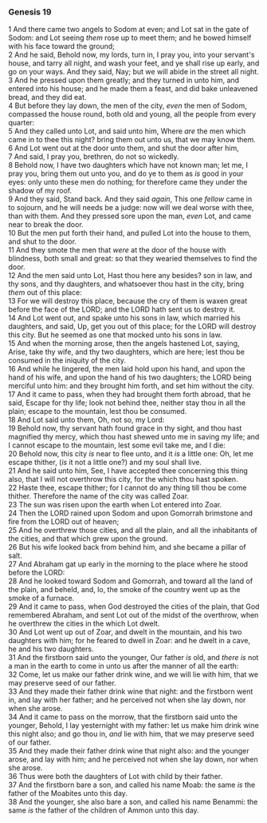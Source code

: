 ### Genesis 19

1 And there came two angels to Sodom at even; and Lot sat in the gate of Sodom: and Lot seeing *them* rose up to meet them; and he bowed himself with his face toward the ground;  
2 And he said, Behold now, my lords, turn in, I pray you, into your servant's house, and tarry all night, and wash your feet, and ye shall rise up early, and go on your ways. And they said, Nay; but we will abide in the street all night.  
3 And he pressed upon them greatly; and they turned in unto him, and entered into his house; and he made them a feast, and did bake unleavened bread, and they did eat.  
4 But before they lay down, the men of the city, *even* the men of Sodom, compassed the house round, both old and young, all the people from every quarter:  
5 And they called unto Lot, and said unto him, Where *are* the men which came in to thee this night? bring them out unto us, that we may know them.  
6 And Lot went out at the door unto them, and shut the door after him,  
7 And said, I pray you, brethren, do not so wickedly.  
8 Behold now, I have two daughters which have not known man; let me, I pray you, bring them out unto you, and do ye to them as *is* good in your eyes: only unto these men do nothing; for therefore came they under the shadow of my roof.  
9 And they said, Stand back. And they said *again*, This one *fellow* came in to sojourn, and he will needs be a judge: now will we deal worse with thee, than with them. And they pressed sore upon the man, *even* Lot, and came near to break the door.  
10 But the men put forth their hand, and pulled Lot into the house to them, and shut to the door.  
11 And they smote the men that *were* at the door of the house with blindness, both small and great: so that they wearied themselves to find the door.  
12 And the men said unto Lot, Hast thou here any besides? son in law, and thy sons, and thy daughters, and whatsoever thou hast in the city, bring *them* out of this place:  
13 For we will destroy this place, because the cry of them is waxen great before the face of the LORD; and the LORD hath sent us to destroy it.  
14 And Lot went out, and spake unto his sons in law, which married his daughters, and said, Up, get you out of this place; for the LORD will destroy this city. But he seemed as one that mocked unto his sons in law.  
15 And when the morning arose, then the angels hastened Lot, saying, Arise, take thy wife, and thy two daughters, which are here; lest thou be consumed in the iniquity of the city.  
16 And while he lingered, the men laid hold upon his hand, and upon the hand of his wife, and upon the hand of his two daughters; the LORD being merciful unto him: and they brought him forth, and set him without the city.  
17 And it came to pass, when they had brought them forth abroad, that he said, Escape for thy life; look not behind thee, neither stay thou in all the plain; escape to the mountain, lest thou be consumed.  
18 And Lot said unto them, Oh, not so, my Lord:  
19 Behold now, thy servant hath found grace in thy sight, and thou hast magnified thy mercy, which thou hast shewed unto me in saving my life; and I cannot escape to the mountain, lest some evil take me, and I die:  
20 Behold now, this city *is* near to flee unto, and it *is* a little one: Oh, let me escape thither, (*is* it not a little one?) and my soul shall live.  
21 And he said unto him, See, I have accepted thee concerning this thing also, that I will not overthrow this city, for the which thou hast spoken.  
22 Haste thee, escape thither; for I cannot do any thing till thou be come thither. Therefore the name of the city was called Zoar.  
23 The sun was risen upon the earth when Lot entered into Zoar.  
24 Then the LORD rained upon Sodom and upon Gomorrah brimstone and fire from the LORD out of heaven;  
25 And he overthrew those cities, and all the plain, and all the inhabitants of the cities, and that which grew upon the ground.  
26 But his wife looked back from behind him, and she became a pillar of salt.  
27 And Abraham gat up early in the morning to the place where he stood before the LORD:  
28 And he looked toward Sodom and Gomorrah, and toward all the land of the plain, and beheld, and, lo, the smoke of the country went up as the smoke of a furnace.  
29 And it came to pass, when God destroyed the cities of the plain, that God remembered Abraham, and sent Lot out of the midst of the overthrow, when he overthrew the cities in the which Lot dwelt.  
30 And Lot went up out of Zoar, and dwelt in the mountain, and his two daughters with him; for he feared to dwell in Zoar: and he dwelt in a cave, he and his two daughters.  
31 And the firstborn said unto the younger, Our father *is* old, and *there is* not a man in the earth to come in unto us after the manner of all the earth:  
32 Come, let us make our father drink wine, and we will lie with him, that we may preserve seed of our father.  
33 And they made their father drink wine that night: and the firstborn went in, and lay with her father; and he perceived not when she lay down, nor when she arose.  
34 And it came to pass on the morrow, that the firstborn said unto the younger, Behold, I lay yesternight with my father: let us make him drink wine this night also; and go thou in, *and* lie with him, that we may preserve seed of our father.  
35 And they made their father drink wine that night also: and the younger arose, and lay with him; and he perceived not when she lay down, nor when she arose.  
36 Thus were both the daughters of Lot with child by their father.  
37 And the firstborn bare a son, and called his name Moab: the same *is* the father of the Moabites unto this day.  
38 And the younger, she also bare a son, and called his name Benammi: the same *is* the father of the children of Ammon unto this day.  
